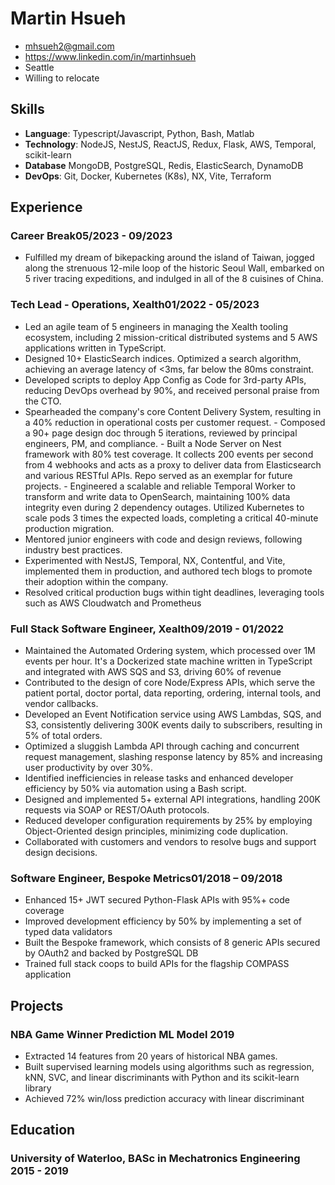 <!-- The (first) h1 will be used as the <title> of the HTML page -->
# Martin Hsueh

<!-- The unordered list immediately after the h1 will be formatted on a single
line. It is intended to be used for contact details -->
- <mhsueh2@gmail.com>
- <https://www.linkedin.com/in/martinhsueh>
- Seattle
- Willing to relocate

<!-- The paragraph after the h1 and ul and before the first h2 is optional. It
is intended to be used for a summary. -->

## Skills

- **Language**: Typescript/Javascript, Python, Bash, Matlab
- **Technology**: NodeJS, NestJS, ReactJS, Redux, Flask, AWS, Temporal, scikit-learn
- **Database**  MongoDB, PostgreSQL, Redis, ElasticSearch, DynamoDB
- **DevOps**: Git, Docker, Kubernetes (K8s), NX, Vite, Terraform

## Experience

<!-- You have to wrap the "left" and "right" half of these headings in spans by
hand -->
### <span>Career Break</span><span>05/2023 - 09/2023</span>
- Fulfilled my dream of bikepacking around the island of Taiwan, jogged along the strenuous 12-mile loop of the historic Seoul Wall, embarked on 5 river tracing expeditions, and indulged in all of the 8 cuisines of China. 
### <span>Tech Lead - Operations, Xealth</span><span>01/2022 - 05/2023</span>
- Led an agile team of 5 engineers in managing the Xealth tooling ecosystem, including 2 mission-critical distributed systems and 5 AWS applications written in TypeScript.
- Designed 10+ ElasticSearch indices. Optimized a search algorithm, achieving an average latency of <3ms, far below the 80ms constraint.
- Developed scripts to deploy App Config as Code for 3rd-party APIs, reducing DevOps overhead by 90%, and received personal praise from the CTO.
- Spearheaded the company's core Content Delivery System, resulting in a 40% reduction in operational costs per customer request.
      - Composed a 90+ page design doc through 5 iterations, reviewed by principal engineers, PM, and compliance.
      - Built a Node Server on Nest framework with 80% test coverage. It collects 200 events per second from 4 webhooks and acts as a proxy to deliver data from Elasticsearch and various RESTful APIs. Repo served as an exemplar for future projects.
      - Engineered a scalable and reliable Temporal Worker to transform and write data to OpenSearch, maintaining 100% data integrity even during 2 dependency outages. Utilized Kubernetes to scale pods 3 times the expected loads, completing a critical 40-minute production migration.
- Mentored junior engineers with code and design reviews, following industry best practices. 
- Experimented with NestJS, Temporal, NX, Contentful, and Vite, implemented them in production, and authored tech blogs to promote their adoption within the company.
- Resolved critical production bugs within tight deadlines, leveraging tools such as AWS Cloudwatch and Prometheus


### <span>Full Stack Software Engineer, Xealth</span><span>09/2019 - 01/2022</span>
- Maintained the Automated Ordering system, which processed over 1M events per hour. It's a Dockerized state machine written in TypeScript and integrated with AWS SQS and S3, driving 60% of revenue
- Contributed to the design of core Node/Express APIs, which serve the patient portal, doctor portal, data reporting, ordering, internal tools, and vendor callbacks.
- Developed an Event Notification service using AWS Lambdas, SQS, and S3, consistently delivering 300K events daily to subscribers, resulting in 5% of total orders.
- Optimized a sluggish Lambda API through caching and concurrent request management, slashing response latency by 85% and increasing user productivity by over 30%.
- Identified inefficiencies in release tasks and enhanced developer efficiency by 50% via automation using a Bash script.
- Designed and implemented 5+ external API integrations, handling 200K requests via SOAP or REST/OAuth protocols.
- Reduced developer configuration requirements by 25% by employing Object-Oriented design principles, minimizing code duplication.
- Collaborated with customers and vendors to resolve bugs and support design decisions.

### <span>Software Engineer, Bespoke Metrics</span><span>01/2018 – 09/2018</span>
- Enhanced 15+ JWT secured Python-Flask APIs with 95%+ code coverage
- Improved development efficiency by 50% by implementing a set of typed data validators
- Built the Bespoke framework, which consists of 8 generic APIs secured by OAuth2 and backed by PostgreSQL DB
- Trained full stack coops to build APIs for the flagship COMPASS application


## Projects

### <span>NBA Game Winner Prediction ML Model</span> <span>2019</span>
- Extracted 14 features from 20 years of historical NBA games.
- Built supervised learning models using algorithms such as regression, kNN, SVC, and linear discriminants with Python and its scikit-learn library
- Achieved 72% win/loss prediction accuracy with linear discriminant

## Education

### <span>University of Waterloo, BASc in Mechatronics Engineering</span> <span>2015 - 2019</span>